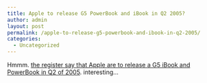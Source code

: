 ```yaml
---
title: Apple to release G5 PowerBook and iBook in Q2 2005?
author: admin
layout: post
permalink: /apple-to-release-g5-powerbook-and-ibook-in-q2-2005/
categories:
  - Uncategorized
---
```

Hmmm. [the register say that Apple are to release a G5 iBook and PowerBook in Q2 of 2005][1]. interesting&#8230;

 [1]: http://www.theregister.co.uk/2005/01/14/apple_powerbook_g5/